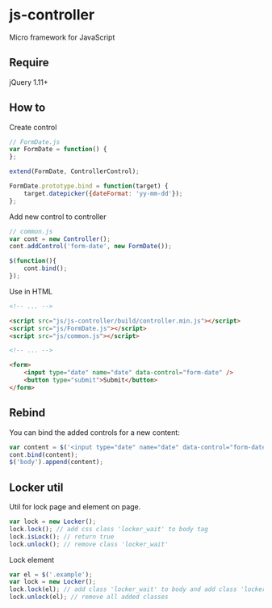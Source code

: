 # js-controller
Micro framework for JavaScript

## Require

jQuery 1.11+

## How to

Create control
```js
// FormDate.js
var FormDate = function() {
};

extend(FormDate, ControllerControl);

FormDate.prototype.bind = function(target) {
    target.datepicker({dateFormat: 'yy-mm-dd'});
};
```

Add new control to controller

```js
// common.js
var cont = new Controller();
cont.addControl('form-date', new FormDate());

$(function(){
    cont.bind();
});
```

Use in HTML

```html
<!-- ... -->

<script src="js/js-controller/build/controller.min.js"></script>
<script src="js/FormDate.js"></script>
<script src="js/common.js"></script>

<!-- ... -->

<form>
    <input type="date" name="date" data-control="form-date" />
    <button type="submit">Submit</button>
</form>
```

## Rebind

You can bind the added controls for a new content:

```js
var content = $('<input type="date" name="date" data-control="form-date" />');
cont.bind(content);
$('body').append(content);
```

## Locker util

Util for lock page and element on page.

```js
var lock = new Locker();
lock.lock(); // add css class 'locker_wait' to body tag
lock.isLock(); // return true
lock.unlock(); // remove class 'locker_wait'
```

Lock element

```js
var el = $('.example');
var lock = new Locker();
lock.lock(el); // add class 'locker_wait' to body and add class 'locker_lock' to element
lock.unlock(el); // remove all added classes
```
